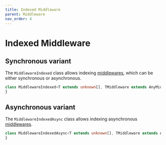 ```yaml
---
title: Indexed Middleware
parent: Middleware
nav_order: 4
---
```


# Indexed Middleware

## Synchronous variant

The `MiddlewareIndexed` class allows indexing [middlewares](./), which can be either synchronous or asynchronous.

```typescript
class MiddlewareIndexed<T extends unknown[], TMiddleware extends AnyMiddleware<T, TSpecialNextParam>, TSpecialNextParam extends string | void = SpecialNextParam> implements Middleware<T, TSpecialNextParam> {
}
```

## Asynchronous variant

The `MiddlewareIndexedAsync` class allows indexing asynchronous [middlewares](./).

```typescript
class MiddlewareIndexedAsync<T extends unknown[], TMiddleware extends AnyAsyncMiddleware<T>> implements MiddlewareAsync<T> {
}
```
